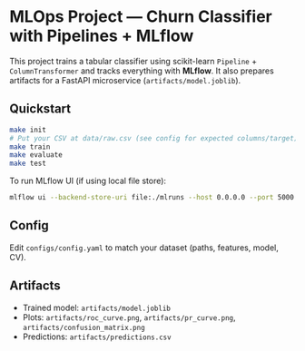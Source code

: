 # MLOps Project — Churn Classifier with Pipelines + MLflow

This project trains a tabular classifier using scikit-learn `Pipeline` + `ColumnTransformer` and tracks everything with **MLflow**. It also prepares artifacts for a FastAPI microservice (`artifacts/model.joblib`).

## Quickstart

```bash
make init
# Put your CSV at data/raw.csv (see config for expected columns/target)
make train
make evaluate
make test
```

To run MLflow UI (if using local file store):
```bash
mlflow ui --backend-store-uri file:./mlruns --host 0.0.0.0 --port 5000
```

## Config
Edit `configs/config.yaml` to match your dataset (paths, features, model, CV).

## Artifacts
- Trained model: `artifacts/model.joblib`
- Plots: `artifacts/roc_curve.png`, `artifacts/pr_curve.png`, `artifacts/confusion_matrix.png`
- Predictions: `artifacts/predictions.csv`
